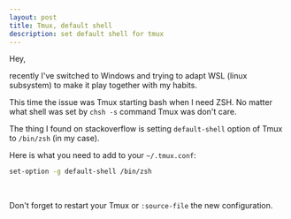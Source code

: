 ```yaml
---
layout: post
title: Tmux, default shell
description: set default shell for tmux
---
```


Hey,

recently I've switched to Windows and trying to adapt WSL (linux subsystem) to make it play together with my habits.

This time the issue was Tmux starting bash when I need ZSH. No matter what shell was set by `chsh -s` command Tmux was don't care.

The thing I found on stackoverflow is setting `default-shell` option of Tmux to `/bin/zsh` (in my case).

Here is what you need to add to your `~/.tmux.conf`:

```bash
set-option -g default-shell /bin/zsh
```

<br/>

Don't forget to restart your Tmux or `:source-file` the new configuration.
